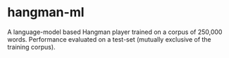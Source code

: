 # hangman-ml
A language-model based Hangman player trained on a corpus of 250,000 words. 
Performance evaluated on a test-set (mutually exclusive of the training corpus). 
